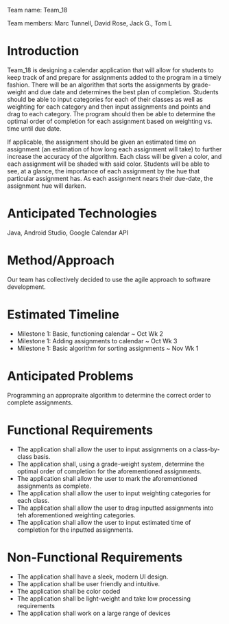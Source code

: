 Team name: Team_18

Team members: Marc Tunnell, David Rose, Jack G., Tom L

# Introduction

Team_18 is designing a calendar application that will allow for students to keep track of and prepare for assignments added to the program in a timely fashion. There will be an algorithm that sorts the assignments by grade-weight and due date and determines the best plan of completion. Students should be able to input categories for each of their classes as well as weighting for each category and then input assignments and points and drag to each category. The program should then be able to determine the optimal order of completion for each assignment based on weighting vs. time until due date.

If applicable, the assignment should be given an estimated time on assignment (an estimation of how long each assignment will take) to further increase the accuracy of the algorithm. Each class will be given a color, and each assignment will be shaded with said color. Students will be able to see, at a glance, the importance of each assignment by the hue that particular assignment has. As each assignment nears their due-date, the assignment hue will darken.


# Anticipated Technologies

Java, Android Studio, Google Calendar API

# Method/Approach

Our team has collectively decided to use the agile approach to software development.


# Estimated Timeline

* Milestone 1: Basic, functioning calendar ~ Oct Wk 2
* Milestone 1: Adding assignments to calendar ~ Oct Wk 3
* Milestone 1: Basic algorithm for sorting assignments ~ Nov Wk 1


# Anticipated Problems

Programming an appropraite algorithm to determine the correct order to complete assignments.

# Functional Requirements

* The application shall allow the user to input assignments on a class-by-class basis.
* The application shall, using a grade-weight system, determine the optimal order of completion for the aforementioned assignments.
* The application shall allow the user to mark the aforementioned assignments as complete.
* The application shall allow the user to input weighting categories for each class.
* The application shall allow the user to drag inputted assignments into teh aforementioned weighting categories.
* The application shall allow the user to input estimated time of completion for the inputted assignments.

# Non-Functional Requirements

* The application shall have a sleek, modern UI design.
* The application shall be user friendly and intuitive.
* The application shall be color coded
* The application shall be light-weight and take low processing requirements
* The application shall work on a large range of devices